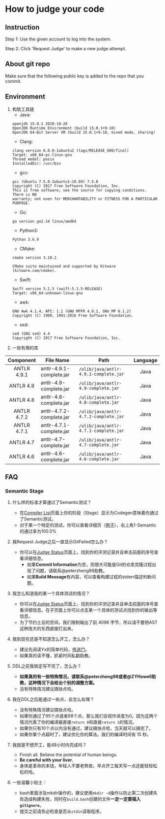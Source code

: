 # How to judge your code

## Instruction
Step 1: Use the given account to log into the system.

Step 2: Click 'Request Judge' to make a new judge attempt.

## About git repo
Make sure that the following public key is added to the repo that you commit.

## Environment
1. 构筑工具链
    - Java:
    ```
    openjdk 15.0.1 2020-10-20
    OpenJDK Runtime Environment (build 15.0.1+9-18)
    OpenJDK 64-Bit Server VM (build 15.0.1+9-18, mixed mode, sharing)
    ```
    - Clang: 
    ```
    clang version 6.0.0-1ubuntu2 (tags/RELEASE_600/final)
    Target: x86_64-pc-linux-gnu
    Thread model: posix
    InstalledDir: /usr/bin
    ```
    - gcc:
    ```
    gcc (Ubuntu 7.5.0-3ubuntu1~18.04) 7.5.0
    Copyright (C) 2017 Free Software Foundation, Inc.
    This is free software; see the source for copying conditions.  There is NO
    warranty; not even for MERCHANTABILITY or FITNESS FOR A PARTICULAR PURPOSE.
    ```
    - Go:
    ```
    go version go1.14 linux/amd64
    ```
    - Python3:
    ```
    Python 3.6.9
    ```
    - CMake:
    ```
    cmake version 3.10.2

    CMake suite maintained and supported by Kitware (kitware.com/cmake).
    ```
    - Swift:
    ```
    Swift version 5.1.5 (swift-5.1.5-RELEASE)
    Target: x86_64-unknown-linux-gnu
    ```
    - awk:
    ```
    GNU Awk 4.1.4, API: 1.1 (GNU MPFR 4.0.1, GNU MP 6.1.2)
    Copyright (C) 1989, 1991-2016 Free Software Foundation.
    ```
    - sed:
    ```
    sed (GNU sed) 4.4
    Copyright (C) 2017 Free Software Foundation, Inc.
    ```
2. 一些有用的库

| Component | File Name | Path | Language |
|:-----------:|-----------|------|:----------:|
|ANTLR 4.9.1| antlr-4.9.1-complete.jar |`/ulib/java/antlr-4.9.1-complete.jar`|Java|
|ANTLR 4.9| antlr-4.9-complete.jar |`/ulib/java/antlr-4.9-complete.jar`|Java|
|ANTLR 4.8| antlr-4.8-complete.jar |`/ulib/java/antlr-4.8-complete.jar`|Java|
|ANTLR 4.7.2| antlr-4.7.2-complete.jar |`/ulib/java/antlr-4.7.2-complete.jar`|Java|
|ANTLR 4.7.1| antlr-4.7.1-complete.jar |`/ulib/java/antlr-4.7.1-complete.jar`|Java|
|ANTLR 4.7| antlr-4.7-complete.jar |`/ulib/java/antlr-4.7-complete.jar`|Java|
|ANTLR 4.6| antlr-4.6-complete.jar |`/ulib/java/antlr-4.6-complete.jar`|Java|


## FAQ
### Semantic Stage
1. 什么样的标准才算通过了Semantic测试？
    - 在[Compiler List](http://52.82.12.10:20500/compiler/list)页面上你的阶段（Stage）显示为Codegen意味着你通过了Semantic测试。
    - 对于某一个特定的测试，你可以查看详细页（[例子](http://52.82.12.10:20500/judge/detail/1/RxDNTPR8hakoTvfdRd4uZF)），右上角1-Semantic的通过率为100.0%

2. 我Request Judge之后一直显示GitFailed怎么办？
    - 你可以在[Judge Status](http://52.82.12.10:20500/judge/list/0)页面上，找到你的评测记录并且单击前面的序号查看详细信息。
        - 如果**Commit Information**为空，则很大可能是Git的仓库克隆过程出现了问题，请联系@peterzheng98助教。
        - 如果**Build Message**有内容，可以查看构建过程的stderr描述判断问题。

3. 我怎么知道我的某一个具体测试的情况？
    - 你可以在[Judge Status](http://52.82.12.10:20500/judge/list/0)页面上，找到你的评测记录并且单击前面的序号查看详细信息。在子页面上你可以点击某一个具体的测试点找到你的输出等信息。
    - 为了节约土豆的空间，我们限制输出了前 4096 字节，所以请不要把AST这种庞大的东西直接打出来。

4. 我到现在还是不知道怎么开工，怎么办？
    - 建议先阅读Yx的简单代码，[传送门](https://github.com/ZYHowell/Yx)。
    - 如果真的读不懂，抓紧时间私戳助教。

5. DDL之前我铁定写不完了，怎么办？
    - **如果真的有一些特殊情况，请联系@peterzheng98或者@ZYHowell助教，这种情况下会给出个别的调整方案。**
    - 没有特殊情况建议搞快点哈。

6. 我在DDL之后能通过一些点，会怎么处理？
    - 没有特殊情况建议搞快点哈。
    - 如果你通过了95个点或者88个点，那么我们会视作进度为0。因为这两个情况代表了你的编译器直接`return 0`和直接`return 1`的情况。
    - 如果你只有10个点以内没有通过，建议搞快点哈，当天就可以搞完了。
    - 如果你某个点超时了，建议优化你的算法。我们的编译时间有 15 秒。

7. 我就是不想开工，能48小时内完成吗？
    - Finish all. Believe the potential of human beings.
    - **Be careful with your liver.**
    - 身体是革命的本钱，年轻人不要老熬夜，早点开工每天写一点还能轻轻松松的哈。

8. 一些温馨小贴士：
    - bash里面涉及mkdir操作的，建议使用`mkdir -d`操作以防止第二次创建失败造成构建失败，同时在`build.bash`创建的文件**一定一定要插入`gitignore`**。
    - 提交之前请务必检查是否从`stdin`读取程序。
